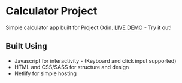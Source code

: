 # Calculator Project
Simple calculator app built for Project Odin.
[LIVE DEMO](https://tender-haibt-cec4a0.netlify.app/) - Try it out!

## Built Using
 - Javascript for interactivity - (Keyboard and click input supported)
 - HTML and CSS/SASS for structure and design
 - Netlify for simple hosting
